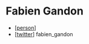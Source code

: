 # Fabien Gandon

- [[person]]
- [[twitter]] fabien_gandon



[//begin]: # "Autogenerated link references for markdown compatibility"
[person]: person "Person"
[twitter]: twitter "Twitter"
[//end]: # "Autogenerated link references"